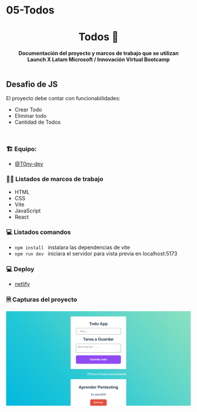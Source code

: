 # 05-Todos
<div align="center">
  <h1>Todos 🍏</h1>
  <strong>Documentación del proyecto y marcos de trabajo que se utilizan</strong><br>
  <strong>Launch X Latam Microsoft / Innovación Virtual Bootcamp</strong>
</div>
<br>

## Desafio de JS

El proyecto  debe contar con funcionabilidades:

* Crear Todo
* Eliminar todo
* Cantidad de Todos

<br>


### 🏗 Equipo: 

- [@T0ny-dev](https://github.com/T0ny-dev)

### 👨‍💻 Listados de marcos de trabajo

* HTML
* CSS
* Vite
* JavaScript
* React

### 💻 Listados comandos 

* `npm install `  instalara las dependencias de vite
* `npm run dev `  iniciara el servidor para vista previa en localhost:5173

### 💻 Deploy

- [netlify](https://05-todos-lauch-x-latam.netlify.app/)

### 🗎 Capturas del proyecto

![Todo](img/Todo.png)


